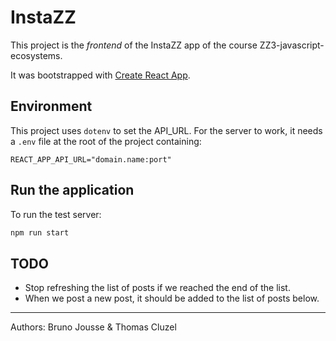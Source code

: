 # InstaZZ

This project is the *frontend* of the InstaZZ app of the course ZZ3-javascript-ecosystems.

It was bootstrapped with [Create React App](https://github.com/facebook/create-react-app).

## Environment

This project uses `dotenv` to set the API_URL.
For the server to work, it needs a `.env` file at the root of the project
containing:
```
REACT_APP_API_URL="domain.name:port"
```

## Run the application

To run the test server:
```sh
npm run start
```

## TODO

* Stop refreshing the list of posts if we reached the end of the list.
* When we post a new post, it should be added to the list of posts below.

--------------------------------------------------------------------------------
Authors: Bruno Jousse & Thomas Cluzel

